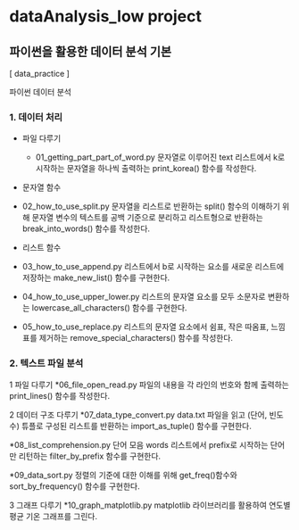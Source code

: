 # dataAnalysis_low project
## 파이썬을 활용한 데이터 분석 기본

[ data_practice ] 

파이썬 데이터 분석
### 1. 데이터 처리
+ 파일 다루기
  + 01_getting_part_part_of_word.py
문자열로 이루어진 text 리스트에서 k로 시작하는 문자열을 하나씩 출력하는 print_korea() 함수를 작성한다.

+ 문자열 함수
 + 02_how_to_use_split.py
문자열을 리스트로 반환하는 split() 함수의 이해하기 위해 문자열 변수의 텍스트를 공백 기준으로 분리하고 리스트형으로 반환하는 break_into_words() 함수를 작성한다.

+ 리스트 함수
 + 03_how_to_use_append.py
리스트에서 b로 시작하는 요소를 새로운 리스트에 저장하는 make_new_list() 함수를 구현한다.

 + 04_how_to_use_upper_lower.py
리스트의 문자열 요소를 모두 소문자로 변환하는 lowercase_all_characters() 함수를 구현한다.

 + 05_how_to_use_replace.py
리스트의 문자열 요소에서 쉼표, 작은 따옴표, 느낌표를 제거하는 remove_special_characters() 함수를 작성한다.



### 2. 텍스트 파일 분석
1 파일 다루기
*06_file_open_read.py 
파일의 내용을 각 라인의 번호와 함께 출력하는 print_lines() 함수를 작성한다.

2 데이터 구조 다루기
*07_data_type_convert.py
data.txt 파일을 읽고 (단어, 빈도수) 튜플로 구성된 리스트를 반환하는 import_as_tuple() 함수를 구현한다.

*08_list_comprehension.py
단어 모음 words 리스트에서 prefix로 시작하는 단어만 리턴하는 filter_by_prefix 함수를 구현한다.

*09_data_sort.py
정렬의 기준에 대한 이해를 위해 get_freq()함수와 sort_by_frequency() 함수를 구현한다.

3 그래프 다루기
*10_graph_matplotlib.py
matplotlib 라이브러리를 활용하여 연도별 평균 기온 그래프를 그린다.


